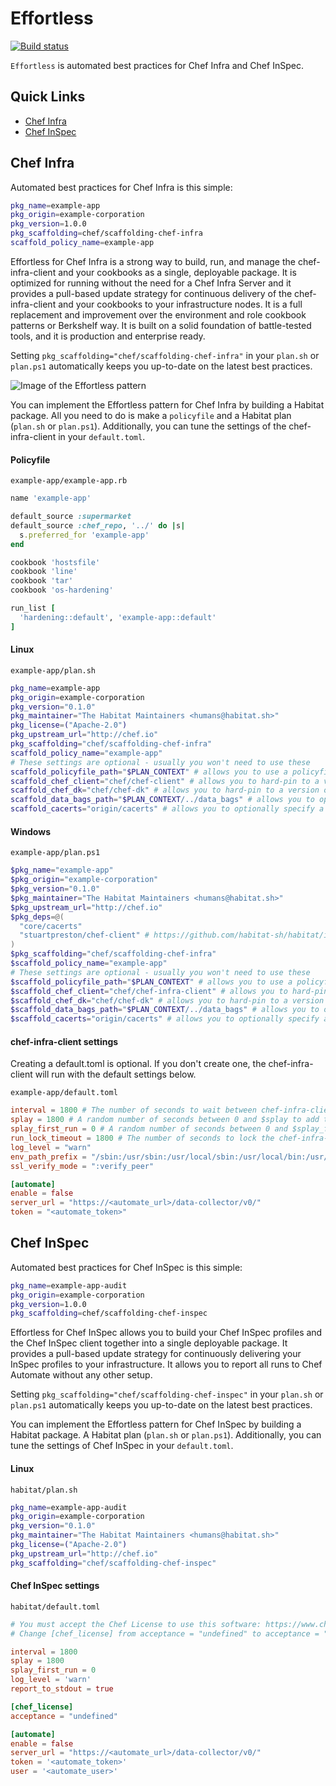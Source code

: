 # Effortless

[![Build status](https://badge.buildkite.com/7ed9be7c2b2a9f812f68e4f0fc654e0ac857e6e854d48caec1.svg?branch=master)](https://buildkite.com/chef/chef-effortless-master-habitat-build)

`Effortless` is automated best practices for Chef Infra and Chef InSpec.

## Quick Links

- [Chef Infra](#chef-infra)
- [Chef InSpec](#chef-inspec)

## Chef Infra

Automated best practices for Chef Infra is this simple:

```bash
pkg_name=example-app
pkg_origin=example-corporation
pkg_version=1.0.0
pkg_scaffolding=chef/scaffolding-chef-infra
scaffold_policy_name=example-app
```

Effortless for Chef Infra is a strong way to build, run, and manage the chef-infra-client and your cookbooks as a single, deployable package. It is optimized for running without the need for a Chef Infra Server and it provides a pull-based update strategy for continuous delivery of the chef-infra-client and your cookbooks to your infrastructure nodes. It is a full replacement and improvement over the environment and role cookbook patterns or Berkshelf way. It is built on a solid foundation of battle-tested tools, and it is production and enterprise ready.

Setting `pkg_scaffolding="chef/scaffolding-chef-infra"` in your `plan.sh` or `plan.ps1` automatically keeps you up-to-date on the latest best practices.

![Image of the Effortless pattern](/docs/effortless-graphic.png)

You can implement the Effortless pattern for Chef Infra by building a Habitat package. All you need to do is make a `policyfile` and a Habitat plan (`plan.sh` or `plan.ps1`). Additionally, you can tune the settings of the chef-infra-client in your `default.toml`.

#### Policyfile
`example-app/example-app.rb`
```ruby
name 'example-app'

default_source :supermarket
default_source :chef_repo, '../' do |s|
  s.preferred_for 'example-app'
end

cookbook 'hostsfile'
cookbook 'line'
cookbook 'tar'
cookbook 'os-hardening'

run_list [
  'hardening::default', 'example-app::default'
]
```

#### Linux
`example-app/plan.sh`
```bash
pkg_name=example-app
pkg_origin=example-corporation
pkg_version="0.1.0"
pkg_maintainer="The Habitat Maintainers <humans@habitat.sh>"
pkg_license=("Apache-2.0")
pkg_upstream_url="http://chef.io"
pkg_scaffolding="chef/scaffolding-chef-infra"
scaffold_policy_name="example-app"
# These settings are optional - usually you won't need to use these
scaffold_policyfile_path="$PLAN_CONTEXT" # allows you to use a policyfile in any location in your repo
scaffold_chef_client="chef/chef-client" # allows you to hard-pin to a version of the chef-infra-client
scaffold_chef_dk="chef/chef-dk" # allows you to hard-pin to a version of chef-dk
scaffold_data_bags_path="$PLAN_CONTEXT/../data_bags" # allows you to optionally build data bags into the package
scaffold_cacerts="origin/cacerts" # allows you to optionally specify a custom cacert package for Chef Infra Client
```

#### Windows

`example-app/plan.ps1`
```powershell
$pkg_name="example-app"
$pkg_origin="example-corporation"
$pkg_version="0.1.0"
$pkg_maintainer="The Habitat Maintainers <humans@habitat.sh>"
$pkg_upstream_url="http://chef.io"
$pkg_deps=@(
  "core/cacerts"
  "stuartpreston/chef-client" # https://github.com/habitat-sh/habitat/issues/6671
)
$pkg_scaffolding="chef/scaffolding-chef-infra"
$scaffold_policy_name="example-app"
# These settings are optional - usually you won't need to use these
$scaffold_policyfile_path="$PLAN_CONTEXT" # allows you to use a policyfile in any location in your repo
$scaffold_chef_client="chef/chef-infra-client" # allows you to hard-pin to a version of the chef-infra-client
$scaffold_chef_dk="chef/chef-dk" # allows you to hard-pin to a version of chef-dk
$scaffold_data_bags_path="$PLAN_CONTEXT/../data_bags" # allows you to optionally build data bags into the package
$scaffold_cacerts="origin/cacerts" # allows you to optionally specify a custom cacert package for Chef Infra Client
```

#### chef-infra-client settings

Creating a default.toml is optional. If you don't create one, the chef-infra-client will run with the default settings below.

`example-app/default.toml`
```toml
interval = 1800 # The number of seconds to wait between chef-infra-client runs
splay = 1800 # A random number of seconds between 0 and $splay to add to the interval. Used to avoid the thundering herd problem.
splay_first_run = 0 # A random number of seconds between 0 and $splay_first_run to add to the interval, only on the first run. Used to avoid the thundering herd problem on new deployments.
run_lock_timeout = 1800 # The number of seconds to lock the chef-infra-client before allowing another run to begin.
log_level = "warn"
env_path_prefix = "/sbin:/usr/sbin:/usr/local/sbin:/usr/local/bin:/usr/bin:/bin"
ssl_verify_mode = ":verify_peer"

[automate]
enable = false
server_url = "https://<automate_url>/data-collector/v0/"
token = "<automate_token>"
```

## Chef InSpec

Automated best practices for Chef InSpec is this simple:

```bash
pkg_name=example-app-audit
pkg_origin=example-corporation
pkg_version=1.0.0
pkg_scaffolding=chef/scaffolding-chef-inspec
```

Effortless for Chef InSpec allows you to build your Chef InSpec profiles and the Chef InSpec client together into a single deployable package. It provides a pull-based update strategy for continuously delivering your InSpec profiles to your infrastructure. It allows you to report all runs to Chef Automate without any other setup.

Setting `pkg_scaffolding="chef/scaffolding-chef-inspec"` in your `plan.sh` or `plan.ps1` automatically keeps you up-to-date on the latest best practices.

You can implement the Effortless pattern for Chef InSpec by building a Habitat package. A Habitat plan (`plan.sh` or `plan.ps1`). Additionally, you can tune the settings of Chef InSpec in your `default.toml`.

#### Linux
`habitat/plan.sh`
```bash
pkg_name=example-app-audit
pkg_origin=example-corporation
pkg_version="0.1.0"
pkg_maintainer="The Habitat Maintainers <humans@habitat.sh>"
pkg_license=("Apache-2.0")
pkg_upstream_url="http://chef.io"
pkg_scaffolding="chef/scaffolding-chef-inspec"
```

#### Chef InSpec settings

`habitat/default.toml`
```toml
# You must accept the Chef License to use this software: https://www.chef.io/end-user-license-agreement/
# Change [chef_license] from acceptance = "undefined" to acceptance = "accept-no-persist" if you agree to the license.

interval = 1800
splay = 1800
splay_first_run = 0
log_level = 'warn'
report_to_stdout = true

[chef_license]
acceptance = "undefined"

[automate]
enable = false
server_url = "https://<automate_url>/data-collector/v0/"
token = '<automate_token>'
user = '<automate_user>'
```

